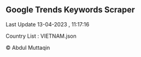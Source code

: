 

## Google Trends Keywords Scraper 
 
Last Update 13-04-2023 , 11:17:16

Country List :
VIETNAM.json



© Abdul Muttaqin 
